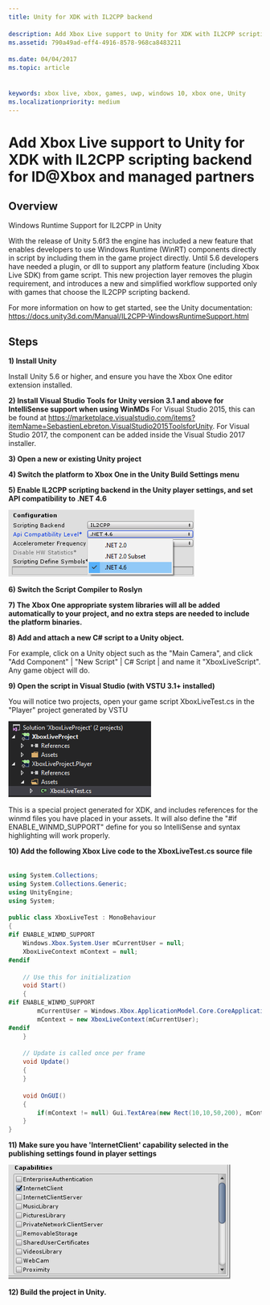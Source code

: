 ```yaml
---
title: Unity for XDK with IL2CPP backend

description: Add Xbox Live support to Unity for XDK with IL2CPP scripting backend for ID@Xbox and managed partners
ms.assetid: 790a49ad-eff4-4916-8578-968ca8483211

ms.date: 04/04/2017
ms.topic: article


keywords: xbox live, xbox, games, uwp, windows 10, xbox one, Unity
ms.localizationpriority: medium
---
```


# Add Xbox Live support to Unity for XDK with IL2CPP scripting backend for ID@Xbox and managed partners

## Overview

Windows Runtime Support for IL2CPP in Unity

With the release of Unity 5.6f3 the engine has included a new feature that enables developers to use Windows Runtime (WinRT) components directly in script by including them in the game project directly. Until 5.6 developers have needed a plugin, or dll to support any platform feature (including Xbox Live SDK) from game script. This new projection layer removes the plugin requirement, and introduces a new and simplified workflow supported only with games that choose the IL2CPP scripting backend.

For more information on how to get started, see the Unity documentation: https://docs.unity3d.com/Manual/IL2CPP-WindowsRuntimeSupport.html

## Steps

**1) Install Unity**

Install Unity 5.6 or higher, and ensure you have the Xbox One editor extension installed.

**2) Install Visual Studio Tools for Unity version 3.1 and above for IntelliSense support when using WinMDs**
For Visual Studio 2015, this can be found at https://marketplace.visualstudio.com/items?itemName=SebastienLebreton.VisualStudio2015ToolsforUnity.  For Visual Studio 2017, the component can be added inside the Visual Studio 2017 installer.

**3) Open a new or existing Unity project**

**4) Switch the platform to Xbox One in the Unity Build Settings menu**

**5) Enable IL2CPP scripting backend in the Unity player settings, and set API compatibility to .NET 4.6**

![](../images/unity/unity-il2cpp-1.png)

**6) Switch the Script Compiler to Roslyn**

**7) The Xbox One appropriate system libraries will all be added automatically to your project, and no extra steps are needed to include the platform binaries.**

**8) Add and attach a new C\# script to a Unity object.**

For example, click on a Unity object such as the "Main Camera", and click "Add Component" \| "New Script" \| C\# Script \| and name it "XboxLiveScript". Any game object will do.

**9) Open the script in Visual Studio (with VSTU 3.1+ installed)**

You will notice two projects, open your game script XboxLiveTest.cs in the "Player" project generated by VSTU

![](../images/unity/unity-il2cpp-2.png)

This is a special project generated for XDK, and includes references for the winmd files you have placed in your assets.
It will also define the "#if ENABLE_WINMD_SUPPORT" define for you so IntelliSense and syntax highlighting will work properly.

**10) Add the following Xbox Live code to the XboxLiveTest.cs source file**

```csharp

using System.Collections;
using System.Collections.Generic;
using UnityEngine;
using System;

public class XboxLiveTest : MonoBehaviour
{
#if ENABLE_WINMD_SUPPORT
    Windows.Xbox.System.User mCurrentUser = null;
    XboxLiveContext mContext = null;
#endif

    // Use this for initialization
    void Start()
    {
#if ENABLE_WINMD_SUPPORT
        mCurrentUser = Windows.Xbox.ApplicationModel.Core.CoreApplicationContext.CurrentUser;
        mContext = new XboxLiveContext(mCurrentUser);
#endif
    }

    // Update is called once per frame
    void Update()
    {
    }

    void OnGUI()
    {
        if(mContext != null) Gui.TextArea(new Rect(10,10,50,200), mContext.XboxUserId);
    }
}

```

**11)	Make sure you have 'InternetClient' capability selected in the publishing settings found in player settings**

![](../images/unity/unity-il2cpp-3.png)

**12) Build the project in Unity.**
